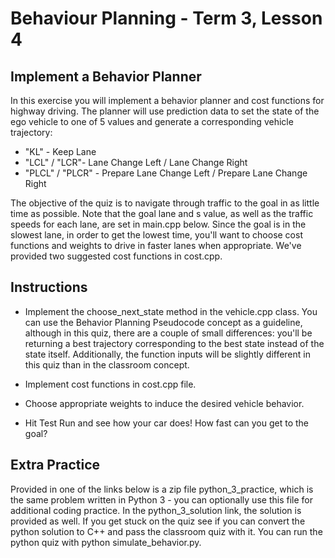 # Behaviour Planning - Term 3, Lesson 4

## Implement a Behavior Planner

In this exercise you will implement a behavior planner and cost functions for highway driving. The planner will use prediction data to set the state of the ego vehicle to one of 5 values and generate a corresponding vehicle trajectory:

- "KL" - Keep Lane
- "LCL" / "LCR"- Lane Change Left / Lane Change Right
- "PLCL" / "PLCR" - Prepare Lane Change Left / Prepare Lane Change Right

The objective of the quiz is to navigate through traffic to the goal in as little time as possible. Note that the goal lane and s value, as well as the traffic speeds for each lane, are set in main.cpp below. Since the goal is in the slowest lane, in order to get the lowest time, you'll want to choose cost functions and weights to drive in faster lanes when appropriate. We've provided two suggested cost functions in cost.cpp.

## Instructions

- Implement the choose_next_state method in the vehicle.cpp class. You can use the Behavior Planning Pseudocode concept as a guideline, although in this quiz, there are a couple of small differences: you'll be returning a best trajectory corresponding to the best state instead of the state itself. Additionally, the function inputs will be slightly different in this quiz than in the classroom concept.

- Implement cost functions in cost.cpp file.

- Choose appropriate weights to induce the desired vehicle behavior.
- Hit Test Run and see how your car does! How fast can you get to the goal?

## Extra Practice
Provided in one of the links below is a zip file python_3_practice, which is the same problem written in Python 3 - you can optionally use this file for additional coding practice. In the python_3_solution link, the solution is provided as well. If you get stuck on the quiz see if you can convert the python solution to C++ and pass the classroom quiz with it. You can run the python quiz with python simulate_behavior.py.

